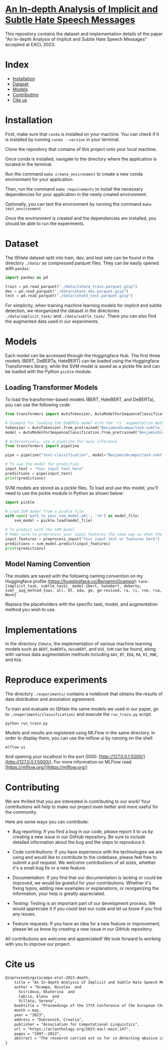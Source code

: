 # [An In-depth Analysis of Implicit and Subtle Hate Speech Messages](https://aclanthology.org/2023.eacl-main.147/)

This repository contains the dataset and implementation details of the paper "An
In-depth Analysis of Implicit and Subtle Hate Speech Messages" accepted at EACL
2023.

# Index

- [Installation](#installation)
- [Dataset](#dataset)
- [Models](#models)
- [Contributing](#contributing)
- [Cite us](#cite-us)

# Installation

First, make sure that `conda` is installed on your machine. You can check if it
is installed by running `conda --version` in your terminal.

Clone the repository that contains of this project onto your local machine.

Once conda is installed, navigate to the directory where the application is
located in the terminal.

Run the command `make create_environment` to create a new conda environment for
your application.

Then, run the command `make requirements` to install the necessary dependencies
for your application in the newly created environment.

Optionally, you can test the environment by running the command `make
test_environment`

Once the environment is created and the dependencies are installed, you should
be able to run the experiments.

# Dataset

The ISHate dataset split into train, dev, and test sets can be found in the
directory `./data/` as compressed parquet files. They can be easily opened with
`pandas`:

```python
import pandas as pd

train = pd.read_parquet("./data/ishate_train.parquet.gzip")
dev = pd.read_parquet("./data/ishate_dev.parquet.gzip")
test = pd.read_parquet("./data/ishate_test.parquet.gzip")
```

For simplicity, when training machine learning models for implicit and subtle
detection, we reorganized the dataset in the directories `./data/implicit_task/`
and `./data/subtle_task/`. There you can also find the augmented data used in
our experiments.

# Models

Each model can be accessed through the Huggingface Hub. The first three models (BERT, DeBERTa, HateBERT)
can be loaded using the Huggingface Transformers library, while the SVM model is saved as a pickle file
and can be loaded with the Python `pickle` module.

## Loading Transformer Models

To load the transformer-based models (BERT, HateBERT, and DeBERTa), you can use the following code:

```python
from transformers import AutoTokenizer, AutoModelForSequenceClassification

# Example for loading the DeBERTa model with the 'ri' augmentation method for the 'subtle_task'
tokenizer = AutoTokenizer.from_pretrained("BenjaminOcampo/task-subtle_task__model-deberta__aug_method-ri")
model = AutoModelForSequenceClassification.from_pretrained("BenjaminOcampo/task-subtle_task__model-deberta__aug_method-ri")

# Alternatively, use a pipeline for easy inference
from transformers import pipeline

pipe = pipeline("text-classification", model="BenjaminOcampo/task-subtle_task__model-deberta__aug_method-ri")

# To use the model for prediction
input_text = "Your input text here"
predictions = pipe(input_text)
print(predictions)
```

SVM models are stored as a pickle files. To load and use this model, you'll need to use the pickle module in Python as shown below:

```python
import pickle

# Load SVM model from a pickle file
with open('path_to_your_svm_model.pkl', 'rb') as model_file:
    svm_model = pickle.load(model_file)

# To predict with the SVM model
# Make sure to preprocess your input features the same way as when the model was trained
input_features = preprocess_input("Your input text or features here")
predictions = svm_model.predict(input_features)
print(predictions)
```

## Model Naming Convention

The models are saved with the following naming convention on my Huggingface profile (https://huggingface.co/BenjaminOcampo):
`task-{implicit_task, subtle_task}__model-{bert, hatebert, deberta, svm}__aug_method-{aav, all, bt, eda, gm, gm-revised, ra, ri, rne, rsa, None}`

Replace the placeholders with the specific task, model, and augmentation method you wish to use.

# Implementations

In the directory `ISHate`, the implementation of various machine learning models
such as `BERT`, `DeBERTa`, `HateBERT`, and `USE_SVM` can be found, along with
various data augmentation methods including `AAV`, `BT`, `EDA`, `RA`, `RI`,
`RNE`, and `RSA`.


# Reproduce experiments

The directory `./experiments/` contains a notebook that obtains the results of data distribution and annotation agreement.

To train and evaluate on ISHate the same models we used in our paper, go to `./experiments/classification/` and execute the `run_train.py` script.

```shell
python run_train.py
```

Models and results are registered using MLFlow in the same directory. In order to display them, you can use the mlflow ui by running on the shell

```shell
mlflow ui
```

And opening your localhost in the port 5000: [http://127.0.0.1:5000/](http://127.0.0.1:5000/). For more information on MLFlow read [https://mlflow.org/](https://mlflow.org/)

# Contributing

We are thrilled that you are interested in contributing to our work! Your
contributions will help to make our project even better and more useful for the
community.

Here are some ways you can contribute:

- Bug reporting: If you find a bug in our code, please report it to us by
  creating a new issue in our GitHub repository. Be sure to include detailed
  information about the bug and the steps to reproduce it.

- Code contributions: If you have experience with the technologies we are using
  and would like to contribute to the codebase, please feel free to submit a
  pull request. We welcome contributions of all sizes, whether it's a small bug
  fix or a new feature.

- Documentation: If you find that our documentation is lacking or could be
  improved, we would be grateful for your contributions. Whether it's fixing
  typos, adding new examples or explanations, or reorganizing the information,
  your help is greatly appreciated.

- Testing: Testing is an important part of our development process. We would
  appreciate it if you could test our code and let us know if you find any
  issues.

- Feature requests: If you have an idea for a new feature or improvement, please
  let us know by creating a new issue in our GitHub repository.

All contributions are welcome and appreciated! We look forward to working with
you to improve our project.

# Cite us

```tex
@inproceedings{ocampo-etal-2023-depth,
    title = "An In-depth Analysis of Implicit and Subtle Hate Speech Messages",
    author = "Ocampo, Nicolas  and
      Sviridova, Ekaterina  and
      Cabrio, Elena  and
      Villata, Serena",
    booktitle = "Proceedings of the 17th Conference of the European Chapter of the Association for Computational Linguistics",
    month = may,
    year = "2023",
    address = "Dubrovnik, Croatia",
    publisher = "Association for Computational Linguistics",
    url = "https://aclanthology.org/2023.eacl-main.147",
    pages = "1997--2013",
    abstract = "The research carried out so far in detecting abusive content in social media has primarily focused on overt forms of hate speech. While explicit hate speech (HS) is more easily identifiable by recognizing hateful words, messages containing linguistically subtle and implicit forms of HS (as circumlocution, metaphors and sarcasm) constitute a real challenge for automatic systems. While the sneaky and tricky nature of subtle messages might be perceived as less hurtful with respect to the same content expressed clearly, such abuse is at least as harmful as overt abuse. In this paper, we first provide an in-depth and systematic analysis of 7 standard benchmarks for HS detection, relying on a fine-grained and linguistically-grounded definition of implicit and subtle messages. Then, we experiment with state-of-the-art neural network architectures on two supervised tasks, namely implicit HS and subtle HS message classification. We show that while such models perform satisfactory on explicit messages, they fail to detect implicit and subtle content, highlighting the fact that HS detection is not a solved problem and deserves further investigation.",
}
```

